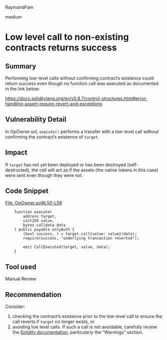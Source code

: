 RaymondFam

medium

# Low level call to non-existing contracts returns success

## Summary
Performing low-level calls without confirming contract’s existence could return success even though no function call was executed as documented in the link below:

https://docs.soliditylang.org/en/v0.8.7/control-structures.html#error-handling-assert-require-revert-and-exceptions

## Vulnerability Detail
In OpOwner.sol, `execute()` performs a transfer with a low-level call without
confirming the contract’s existence of `target`.

## Impact
If `target` has not yet been deployed or has been destroyed (self-destructed), the call will act as if the assets (the native tokens in this case) were sent even though they were not.

## Code Snippet
[File: OpOwner.sol#L50-L59](https://github.com/sherlock-audit/2023-02-union/blob/main/union-v2-contracts/contracts/OpOwner.sol#L50-L59)

```solidity
    function execute(
        address target,
        uint256 value,
        bytes calldata data
    ) public payable onlyAuth {
        (bool success, ) = target.call{value: value}(data);
        require(success, "underlying transaction reverted");

        emit CallExecuted(target, value, data);
    }
```
## Tool used

Manual Review

## Recommendation
Consider:

1. checking the contract’s existence prior to the low-level call to ensure the call reverts if `target` no longer exists, or
2. avoiding low level calls.  If such a call is not avoidable, carefully review the [Solidity documentation](https://docs.soliditylang.org/en/develop/control-structures.html#error-handling-assert-require-revert-and-exceptions), particularly the “Warnings” section.